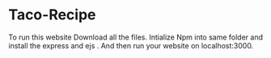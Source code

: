 # Taco-Recipe
To run this website Download all the files.
Intialize Npm into same folder and install the express and ejs .
And then run your website on localhost:3000.
